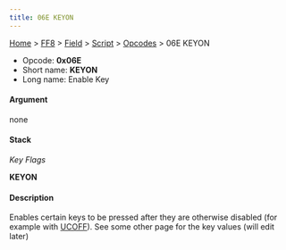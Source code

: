 ```yaml
---
title: 06E KEYON
---
```


[Home](Main%20Page.md) > [FF8](FF8.md) > [Field](FF8/Field.md) > [Script](FF8/Field/Script.md) > [Opcodes](FF8/Field/Script/Opcodes.md) > 06E KEYON

-   Opcode: **0x06E**
-   Short name: **KEYON**
-   Long name: Enable Key

#### Argument

none

#### Stack

  
*Key Flags*

**KEYON**

#### Description

Enables certain keys to be pressed after they are otherwise disabled
(for example with [UCOFF][]). See some other page for the key values
(will edit later)

  [UCOFF]: FF8/Script/Opcodes/04E%20UCOFF.md "wikilink"
